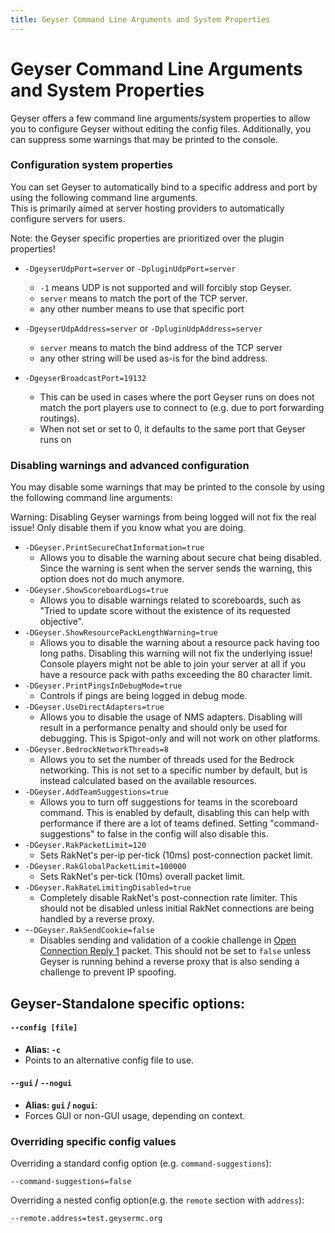 ```yaml
---
title: Geyser Command Line Arguments and System Properties
---
```


# Geyser Command Line Arguments and System Properties
Geyser offers a few command line arguments/system properties to allow you to configure Geyser without editing the config files.
Additionally, you can suppress some warnings that may be printed to the console.

### Configuration system properties
You can set Geyser to automatically bind to a specific address and port by using the following command line arguments. <br>
This is primarily aimed at server hosting providers to automatically configure servers for users.

<div class="alert alert-info" role="alert">
    Note: the Geyser specific properties are prioritized over the plugin properties!
</div>

- ```-DgeyserUdpPort=server``` or ```-DpluginUdpPort=server```
  - ```-1``` means UDP is not supported and will forcibly stop Geyser.
  - ```server``` means to match the port of the TCP server.
  - any other number means to use that specific port

- ```-DgeyserUdpAddress=server``` or ```-DpluginUdpAddress=server```
  - ```server``` means to match the bind address of the TCP server
  - any other string will be used as-is for the bind address.

- ```-DgeyserBroadcastPort=19132```
  - This can be used in cases where the port Geyser runs on does not match the port players use to connect to (e.g. due to port forwarding routings).
  - When not set or set to 0, it defaults to the same port that Geyser runs on

### Disabling warnings and advanced configuration
You may disable some warnings that may be printed to the console by using the following command line arguments:

<div class="alert alert-danger" role="alert">
    Warning: Disabling Geyser warnings from being logged will not fix the real issue! Only disable them if you know what you are doing. 
</div>

- `-DGeyser.PrintSecureChatInformation=true`
  - Allows you to disable the warning about secure chat being disabled. 
  Since the warning is sent when the server sends the warning, this option does not do much anymore.
- `-DGeyser.ShowScoreboardLogs=true`
  - Allows you to disable warnings related to scoreboards, such as "Tried to update score without the existence of its requested objective".
- `-DGeyser.ShowResourcePackLengthWarning=true`
  - Allows you to disable the warning about a resource pack having too long paths. Disabling this warning will not fix the underlying issue! 
  Console players might not be able to join your server at all if you have a resource pack with paths exceeding the 80 character limit.
- `-DGeyser.PrintPingsInDebugMode=true`
  - Controls if pings are being logged in debug mode.
- `-DGeyser.UseDirectAdapters=true`
  - Allows you to disable the usage of NMS adapters. Disabling will result in a performance penalty and should only be used for debugging.
  This is Spigot-only and will not work on other platforms.
- `-DGeyser.BedrockNetworkThreads=8`
  - Allows you to set the number of threads used for the Bedrock networking. This is not set to a specific number by default, but is instead calculated based on the available resources.
- `-DGeyser.AddTeamSuggestions=true`
  - Allows you to turn off suggestions for teams in the scoreboard command. This is enabled by default, disabling this can help with performance if there are a lot of teams defined. 
  Setting "command-suggestions" to false in the config will also disable this.
- `-DGeyser.RakPacketLimit=120`
  - Sets RakNet's per-ip per-tick (10ms) post-connection packet limit.
- `-DGeyser.RakGlobalPacketLimit=100000`
  - Sets RakNet's per-tick (10ms) overall packet limit.
- `-DGeyser.RakRateLimitingDisabled=true`
  - Completely disable RakNet's post-connection rate limiter. This should not be disabled unless initial RakNet connections are being handled by a reverse proxy.
- -`-DGeyser.RakSendCookie=false`
  - Disables sending and validation of a cookie challenge in [Open Connection Reply 1](https://wiki.vg/Raknet_Protocol#Open_Connection_Reply_1) packet. This should not be set to `false` unless Geyser is running behind a reverse proxy that is also sending a challenge to prevent IP spoofing.

## Geyser-Standalone specific options:

#### `--config [file]`
- **Alias: `-c`**
- Points to an alternative config file to use.

#### `--gui` / `--nogui`
- **Alias: `gui` / `nogui`**:
- Forces GUI or non-GUI usage, depending on context.

### Overriding specific config values
Overriding a standard config option (e.g. `command-suggestions`):

`--command-suggestions=false`

Overriding a nested config option(e.g. the `remote` section with `address`):

`--remote.address=test.geysermc.org`
